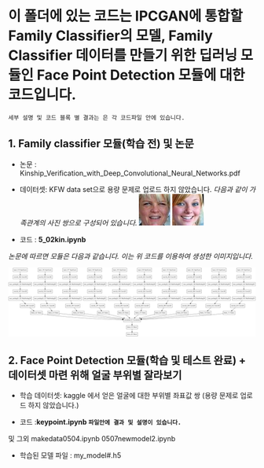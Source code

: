# 이 폴더에 있는 코드는 IPCGAN에 통합할 Family Classifier의 모델, Family Classifier 데이터를 만들기 위한 딥러닝 모듈인 Face Point Detection 모듈에 대한 코드입니다.

`세부 설명 및 코드 블록 별 결과는 은 각 코드파일 안에 있습니다.`

## 1. Family classifier 모듈(학습 전) 및 논문 

- 논문 : Kinship_Verification_with_Deep_Convolutional_Neural_Networks.pdf


- 데이터셋: KFW data set으로 용량 문제로 업로드 하지 않았습니다.
*다음과 같이 가족관계의 사진 쌍으로 구성되어 있습니다.*
![md_001_1](./md_001_1.jpg)  ![md_001_2](./md_001_2.jpg)

- 코드 : **5_02kin.ipynb**



*논문에 따르면 모듈은 다음과 같습니다. 이는 위 코드를 이용하여 생성한 이미지입니다.*



![Kinshipmodel](./Kinshipmodel.png)


## 2.  Face Point Detection 모듈(학습 및 테스트 완료) + 데이터셋 마련 위해 얼굴 부위별 잘라보기  

- 학습 데이터셋: kaggle 에서 얻은 얼굴에 대한 부위별 좌표값 쌍 (용량 문제로 업로드 하지 않았습니다.)

- 코드 :**keypoint.ipynb `파일안에 결과 및 설명이 있습니다.`**

및 그외 
makedata0504.ipynb
0507newmodel2.ipynb


- 학습된 모델 파일 : my_model#.h5



